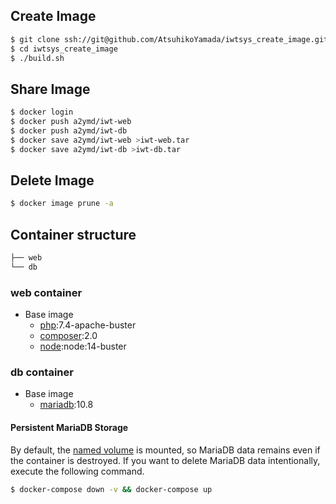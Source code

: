 ## Create Image

```bash
$ git clone ssh://git@github.com/AtsuhikoYamada/iwtsys_create_image.git
$ cd iwtsys_create_image
$ ./build.sh
```

## Share Image

```bash
$ docker login
$ docker push a2ymd/iwt-web
$ docker push a2ymd/iwt-db
$ docker save a2ymd/iwt-web >iwt-web.tar
$ docker save a2ymd/iwt-db >iwt-db.tar
```

## Delete Image

```bash
$ docker image prune -a
```

## Container structure

```bash
├── web
└── db
```

### web container

- Base image
  - [php](https://hub.docker.com/_/php):7.4-apache-buster
  - [composer](https://hub.docker.com/_/composer):2.0
  - [node](https://hub.docker.com/_/node):node:14-buster

### db container

- Base image
  - [mariadb](https://hub.docker.com/_/mariadb):10.8

#### Persistent MariaDB Storage

By default, the [named volume](https://docs.docker.com/compose/compose-file/#volumes) is mounted, so MariaDB data remains even if the container is destroyed.
If you want to delete MariaDB data intentionally, execute the following command.

```bash
$ docker-compose down -v && docker-compose up
```


